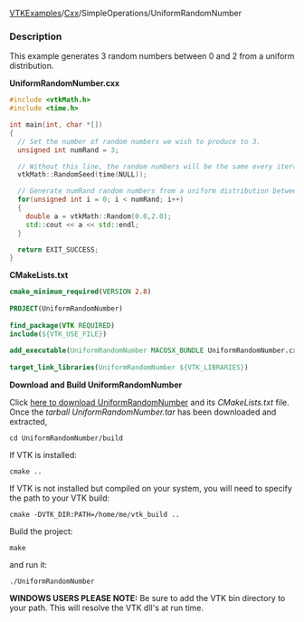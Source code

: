 [VTKExamples](/home/)/[Cxx](/Cxx)/SimpleOperations/UniformRandomNumber

### Description
This example generates 3 random numbers between 0 and 2 from a uniform distribution.

**UniformRandomNumber.cxx**
```c++
#include <vtkMath.h>
#include <time.h>

int main(int, char *[])
{
  // Set the number of random numbers we wish to produce to 3.
  unsigned int numRand = 3;

  // Without this line, the random numbers will be the same every iteration.
  vtkMath::RandomSeed(time(NULL));

  // Generate numRand random numbers from a uniform distribution between 0.0 and 2.0
  for(unsigned int i = 0; i < numRand; i++)
  {
    double a = vtkMath::Random(0.0,2.0);
    std::cout << a << std::endl;
  }

  return EXIT_SUCCESS;
}
```
**CMakeLists.txt**
```cmake
cmake_minimum_required(VERSION 2.8)
 
PROJECT(UniformRandomNumber)
 
find_package(VTK REQUIRED)
include(${VTK_USE_FILE})
 
add_executable(UniformRandomNumber MACOSX_BUNDLE UniformRandomNumber.cxx)
 
target_link_libraries(UniformRandomNumber ${VTK_LIBRARIES})
```

**Download and Build UniformRandomNumber**

Click [here to download UniformRandomNumber](https://github.com/lorensen/VTKWikiExamplesTarballs/raw/master/UniformRandomNumber.tar) and its *CMakeLists.txt* file.
Once the *tarball UniformRandomNumber.tar* has been downloaded and extracted,
```
cd UniformRandomNumber/build 
```
If VTK is installed:
```
cmake ..
```
If VTK is not installed but compiled on your system, you will need to specify the path to your VTK build:
```
cmake -DVTK_DIR:PATH=/home/me/vtk_build ..
```
Build the project:
```
make
```
and run it:
```
./UniformRandomNumber
```
**WINDOWS USERS PLEASE NOTE:** Be sure to add the VTK bin directory to your path. This will resolve the VTK dll's at run time.


